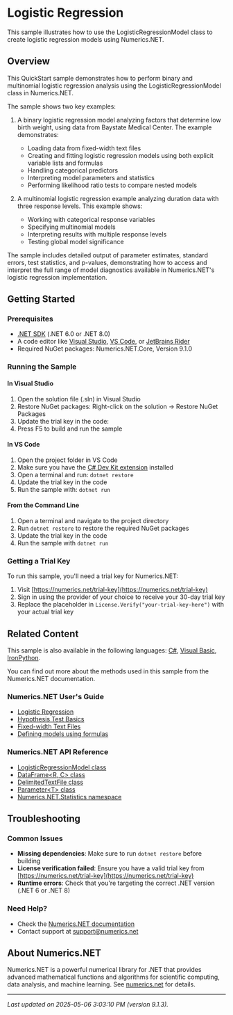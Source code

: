# Logistic Regression

This sample illustrates how to use the LogisticRegressionModel class to create logistic regression models using Numerics.NET.

## Overview

This QuickStart sample demonstrates how to perform binary and multinomial logistic regression analysis using the
LogisticRegressionModel class in Numerics.NET.

The sample shows two key examples:

1. A binary logistic regression model analyzing factors that determine low birth weight, using data
from Baystate Medical Center. The example demonstrates:
   - Loading data from fixed-width text files
   - Creating and fitting logistic regression models using both explicit variable lists and formulas
   - Handling categorical predictors
   - Interpreting model parameters and statistics
   - Performing likelihood ratio tests to compare nested models

2. A multinomial logistic regression example analyzing duration data with three response levels. This
example shows:
   - Working with categorical response variables
   - Specifying multinomial models
   - Interpreting results with multiple response levels
   - Testing global model significance

The sample includes detailed output of parameter estimates, standard errors, test statistics, and
p-values, demonstrating how to access and interpret the full range of model diagnostics available in
Numerics.NET's logistic regression implementation.


## Getting Started

### Prerequisites

- [.NET SDK](https://dotnet.microsoft.com/download) (.NET 6.0 or .NET 8.0)
- A code editor like [Visual Studio](https://visualstudio.microsoft.com/), [VS Code](https://code.visualstudio.com/), or [JetBrains Rider](https://www.jetbrains.com/rider/)
- Required NuGet packages: Numerics.NET.Core, Version 9.1.0

### Running the Sample

#### In Visual Studio
1. Open the solution file (.sln) in Visual Studio
2. Restore NuGet packages: Right-click on the solution → Restore NuGet Packages
3. Update the trial key in the code:
4. Press F5 to build and run the sample

#### In VS Code

1. Open the project folder in VS Code
2. Make sure you have the [C# Dev Kit extension](https://marketplace.visualstudio.com/items?itemName=ms-dotnettools.csdevkit) installed
3. Open a terminal and run: `dotnet restore`
4. Update the trial key in the code 
5. Run the sample with: `dotnet run`

#### From the Command Line

1. Open a terminal and navigate to the project directory
2. Run `dotnet restore` to restore the required NuGet packages
3. Update the trial key in the code
4. Run the sample with `dotnet run`

### Getting a Trial Key

To run this sample, you'll need a trial key for Numerics.NET:

1. Visit [https://numerics.net/trial-key](https://numerics.net/trial-key)
2. Sign in using the provider of your choice to receive your 30-day trial key
3. Replace the placeholder in `License.Verify("your-trial-key-here")` with your actual trial key

## Related Content

This sample is also available in the following languages: 
[C#](https://github.com/NumericsDotNet/quickstart-csharp/tree/net8.0/statistics/regression-analysis/logistic-regression), [Visual Basic](https://github.com/NumericsDotNet/quickstart-visualbasic/tree/net8.0/statistics/regression-analysis/logistic-regression), [IronPython](https://github.com/NumericsDotNet/quickstart-ironpython/tree/net8.0/statistics/regression-analysis/logistic-regression).

You can find out more about the methods used in this sample from the Numerics.NET documentation.

### Numerics.NET User's Guide

- [Logistic Regression](https://numerics.net/documentation/latest/statistics/regression-analysis/logistic-regression)
- [Hypothesis Test Basics](https://numerics.net/documentation/latest/statistics/hypothesis-tests/hypothesis-test-basics)
- [Fixed-width Text Files](https://numerics.net/documentation/latest/data-access/fixed-width-text-files)
- [Defining models using formulas](https://numerics.net/documentation/latest/statistics/statistical-models/defining-models-using-formulas)

### Numerics.NET API Reference

- [LogisticRegressionModel class](https://numerics.net/documentation/latest/reference/numerics.net.statistics.logisticregressionmodel)
- [DataFrame&lt;R, C&gt; class](https://numerics.net/documentation/latest/reference/numerics.net.dataanalysis.dataframe-2)
- [DelimitedTextFile class](https://numerics.net/documentation/latest/reference/numerics.net.data.text.delimitedtextfile)
- [Parameter&lt;T&gt; class](https://numerics.net/documentation/latest/reference/numerics.net.dataanalysis.parameter-1)
- [Numerics.NET.Statistics namespace](https://numerics.net/documentation/latest/reference/numerics.net.statistics)


## Troubleshooting

### Common Issues

- **Missing dependencies**: Make sure to run `dotnet restore` before building
- **License verification failed**: Ensure you have a valid trial key from [https://numerics.net/trial-key](https://numerics.net/trial-key)
- **Runtime errors**: Check that you're targeting the correct .NET version (.NET 6 or .NET 8)

### Need Help?

- Check the [Numerics.NET documentation](https://numerics.net/documentation/)
- Contact support at [support@numerics.net](mailto:support@numerics.net?subject=LogisticRegression%20QuickStart%20Sample%20%28F%23%29)

## About Numerics.NET

Numerics.NET is a powerful numerical library for .NET that provides advanced mathematical 
functions and algorithms for scientific computing, data analysis, and machine learning.
See [numerics.net](https://numerics.net) for details.

---

_Last updated on 2025-05-06 3:03:10 PM (version 9.1.3)._
